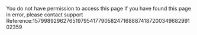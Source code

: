 You do not have permission to access this page If you have found this page in error, please contact support Reference:157998929627651979541779058247168887418720034968299102359